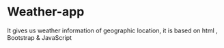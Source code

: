 # Weather-app
It gives us weather information of
geographic location, it is based on html , Bootstrap & JavaScript
